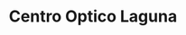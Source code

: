 ---
title: "Centro Optico Laguna"
url: /conil-de-la-frontera/centro-optico-laguna/
shop: Optiker
---